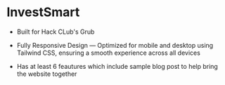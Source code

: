 # InvestSmart

- Built for Hack CLub's Grub

- Fully Responsive Design — Optimized for mobile and desktop using Tailwind CSS, ensuring a smooth experience across all devices

- Has at least 6 feautures which include sample blog post to help bring the website together

